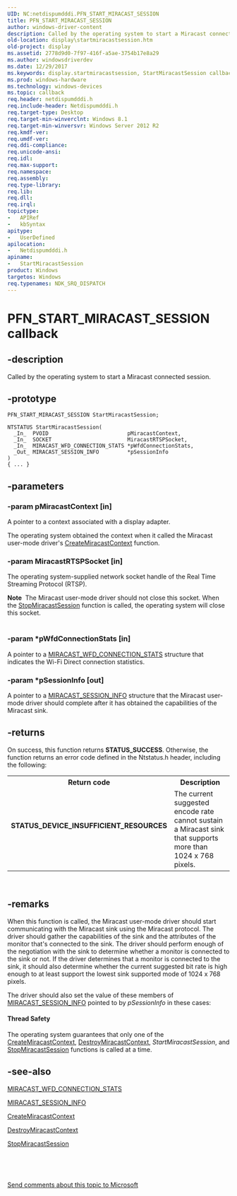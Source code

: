```yaml
---
UID: NC:netdispumdddi.PFN_START_MIRACAST_SESSION
title: PFN_START_MIRACAST_SESSION
author: windows-driver-content
description: Called by the operating system to start a Miracast connected session.
old-location: display\startmiracastsession.htm
old-project: display
ms.assetid: 2778d9d0-7f97-416f-a5ae-3754b17e8a29
ms.author: windowsdriverdev
ms.date: 12/29/2017
ms.keywords: display.startmiracastsession, StartMiracastSession callback function [Display Devices], StartMiracastSession, PFN_START_MIRACAST_SESSION, PFN_START_MIRACAST_SESSION, netdispumdddi/StartMiracastSession
ms.prod: windows-hardware
ms.technology: windows-devices
ms.topic: callback
req.header: netdispumdddi.h
req.include-header: Netdispumdddi.h
req.target-type: Desktop
req.target-min-winverclnt: Windows 8.1
req.target-min-winversvr: Windows Server 2012 R2
req.kmdf-ver: 
req.umdf-ver: 
req.ddi-compliance: 
req.unicode-ansi: 
req.idl: 
req.max-support: 
req.namespace: 
req.assembly: 
req.type-library: 
req.lib: 
req.dll: 
req.irql: 
topictype:
-	APIRef
-	kbSyntax
apitype:
-	UserDefined
apilocation:
-	Netdispumdddi.h
apiname:
-	StartMiracastSession
product: Windows
targetos: Windows
req.typenames: NDK_SRQ_DISPATCH
---
```


# PFN_START_MIRACAST_SESSION callback


## -description


Called by the operating system to start a Miracast connected session.


## -prototype


````
PFN_START_MIRACAST_SESSION StartMiracastSession;

NTSTATUS StartMiracastSession(
  _In_  PVOID                         pMiracastContext,
  _In_  SOCKET                        MiracastRTSPSocket,
  _In_  MIRACAST_WFD_CONNECTION_STATS *pWfdConnectionStats,
  _Out_ MIRACAST_SESSION_INFO         *pSessionInfo
)
{ ... }
````


## -parameters




### -param pMiracastContext [in]

A pointer to a context associated with a display adapter.

The operating system obtained the context when it called the Miracast user-mode driver's <a href="..\netdispumdddi\nc-netdispumdddi-pfn_create_miracast_context.md">CreateMiracastContext</a> function.


### -param MiracastRTSPSocket [in]

The operating system-supplied network socket handle of the Real Time Streaming Protocol (RTSP). 

<div class="alert"><b>Note</b>  The Miracast user-mode driver should not close this socket. When the <a href="..\netdispumdddi\nc-netdispumdddi-pfn_stop_miracast_session.md">StopMiracastSession</a> function is called, the operating system will close this socket.</div>
<div> </div>

### -param *pWfdConnectionStats [in]

A pointer to a <a href="..\netdispumdddi\ns-netdispumdddi-miracast_wfd_connection_stats.md">MIRACAST_WFD_CONNECTION_STATS</a> structure that indicates the Wi-Fi Direct connection statistics.


### -param *pSessionInfo [out]

A pointer to a <a href="..\netdispumdddi\ns-netdispumdddi-miracast_session_info.md">MIRACAST_SESSION_INFO</a> structure that the Miracast user-mode driver should complete after it has obtained the capabilities of the Miracast sink.


## -returns



On success, this function returns <b>STATUS_SUCCESS</b>. Otherwise, the function returns an error code defined in the Ntstatus.h header, including the following:

<table>
<tr>
<th>Return code</th>
<th>Description</th>
</tr>
<tr>
<td width="40%">
<dl>
<dt><b>STATUS_DEVICE_INSUFFICIENT_RESOURCES</b></dt>
</dl>
</td>
<td width="60%">
The current suggested encode rate cannot sustain a Miracast sink that supports more than 1024 x 768 pixels.

</td>
</tr>
</table>
 




## -remarks



When this function is called, the Miracast user-mode driver should start communicating with the Miracast sink using the Miracast protocol. The driver should  gather the capabilities of the sink and the attributes of the monitor that's connected to the sink.  The driver should perform enough of the negotiation with the sink to determine whether a monitor is connected to the sink or not. If the driver determines that a monitor is connected to the sink, it should also determine whether the current suggested bit rate is high enough to at least support the lowest sink supported mode of 1024 x 768 pixels.

The driver should also set the value of these members of <a href="..\netdispumdddi\ns-netdispumdddi-miracast_session_info.md">MIRACAST_SESSION_INFO</a> pointed to by <i>pSessionInfo</i> in these cases:




#### Thread Safety

The operating system guarantees that only one of the <a href="..\netdispumdddi\nc-netdispumdddi-pfn_create_miracast_context.md">CreateMiracastContext</a>, <a href="..\netdispumdddi\nc-netdispumdddi-pfn_destroy_miracast_context.md">DestroyMiracastContext</a>, <i>StartMiracastSession</i>, and <a href="..\netdispumdddi\nc-netdispumdddi-pfn_stop_miracast_session.md">StopMiracastSession</a> functions is called at a time.




## -see-also

<a href="..\netdispumdddi\ns-netdispumdddi-miracast_wfd_connection_stats.md">MIRACAST_WFD_CONNECTION_STATS</a>



<a href="..\netdispumdddi\ns-netdispumdddi-miracast_session_info.md">MIRACAST_SESSION_INFO</a>



<a href="..\netdispumdddi\nc-netdispumdddi-pfn_create_miracast_context.md">CreateMiracastContext</a>



<a href="..\netdispumdddi\nc-netdispumdddi-pfn_destroy_miracast_context.md">DestroyMiracastContext</a>



<a href="..\netdispumdddi\nc-netdispumdddi-pfn_stop_miracast_session.md">StopMiracastSession</a>



 

 

<a href="mailto:wsddocfb@microsoft.com?subject=Documentation%20feedback [display\display]:%20PFN_START_MIRACAST_SESSION callback function%20 RELEASE:%20(12/29/2017)&amp;body=%0A%0APRIVACY STATEMENT%0A%0AWe use your feedback to improve the documentation. We don't use your email address for any other purpose, and we'll remove your email address from our system after the issue that you're reporting is fixed. While we're working to fix this issue, we might send you an email message to ask for more info. Later, we might also send you an email message to let you know that we've addressed your feedback.%0A%0AFor more info about Microsoft's privacy policy, see http://privacy.microsoft.com/en-us/default.aspx." title="Send comments about this topic to Microsoft">Send comments about this topic to Microsoft</a>

